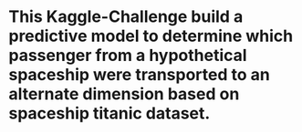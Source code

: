 # This Kaggle-Challenge build a predictive model to determine which passenger from a hypothetical spaceship were transported to an alternate dimension based on spaceship titanic dataset.
